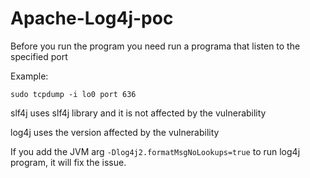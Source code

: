 # Apache-Log4j-poc

Before you run the program you need run a programa that listen to the specified port

Example:
```
sudo tcpdump -i lo0 port 636
```

slf4j uses slf4j library and it is not affected by the vulnerability

log4j uses the version affected by the vulnerability

If you add the JVM arg `-Dlog4j2.formatMsgNoLookups=true` to run log4j program, it will fix the issue.
